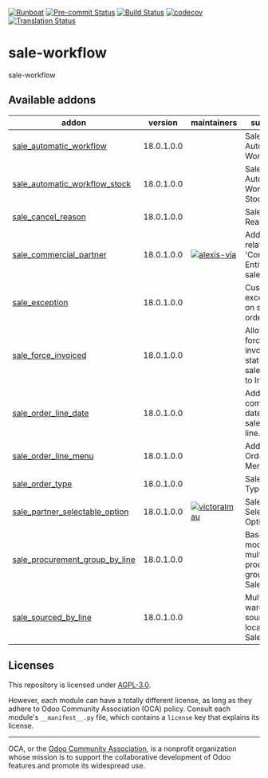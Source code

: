
[![Runboat](https://img.shields.io/badge/runboat-Try%20me-875A7B.png)](https://runboat.odoo-community.org/builds?repo=OCA/sale-workflow&target_branch=18.0)
[![Pre-commit Status](https://github.com/OCA/sale-workflow/actions/workflows/pre-commit.yml/badge.svg?branch=18.0)](https://github.com/OCA/sale-workflow/actions/workflows/pre-commit.yml?query=branch%3A18.0)
[![Build Status](https://github.com/OCA/sale-workflow/actions/workflows/test.yml/badge.svg?branch=18.0)](https://github.com/OCA/sale-workflow/actions/workflows/test.yml?query=branch%3A18.0)
[![codecov](https://codecov.io/gh/OCA/sale-workflow/branch/18.0/graph/badge.svg)](https://codecov.io/gh/OCA/sale-workflow)
[![Translation Status](https://translation.odoo-community.org/widgets/sale-workflow-18-0/-/svg-badge.svg)](https://translation.odoo-community.org/engage/sale-workflow-18-0/?utm_source=widget)

<!-- /!\ do not modify above this line -->

# sale-workflow

sale-workflow

<!-- /!\ do not modify below this line -->

<!-- prettier-ignore-start -->

[//]: # (addons)

Available addons
----------------
addon | version | maintainers | summary
--- | --- | --- | ---
[sale_automatic_workflow](sale_automatic_workflow/) | 18.0.1.0.0 |  | Sale Automatic Workflow
[sale_automatic_workflow_stock](sale_automatic_workflow_stock/) | 18.0.1.0.0 |  | Sale Automatic Workflow Stock
[sale_cancel_reason](sale_cancel_reason/) | 18.0.1.0.0 |  | Sale Cancel Reason
[sale_commercial_partner](sale_commercial_partner/) | 18.0.1.0.0 | [![alexis-via](https://github.com/alexis-via.png?size=30px)](https://github.com/alexis-via) | Add stored related field 'Commercial Entity' on sale orders
[sale_exception](sale_exception/) | 18.0.1.0.0 |  | Custom exceptions on sale order
[sale_force_invoiced](sale_force_invoiced/) | 18.0.1.0.0 |  | Allows to force the invoice status of the sales order to Invoiced
[sale_order_line_date](sale_order_line_date/) | 18.0.1.0.0 |  | Adds a commitment date to each sale order line.
[sale_order_line_menu](sale_order_line_menu/) | 18.0.1.0.0 |  | Adds a Sale Order Lines Menu
[sale_order_type](sale_order_type/) | 18.0.1.0.0 |  | Sale Order Type
[sale_partner_selectable_option](sale_partner_selectable_option/) | 18.0.1.0.0 | [![victoralmau](https://github.com/victoralmau.png?size=30px)](https://github.com/victoralmau) | Sale Partner Selectable Option
[sale_procurement_group_by_line](sale_procurement_group_by_line/) | 18.0.1.0.0 |  | Base module for multiple procurement group by Sale order
[sale_sourced_by_line](sale_sourced_by_line/) | 18.0.1.0.0 |  | Multiple warehouse source locations for Sale order

[//]: # (end addons)

<!-- prettier-ignore-end -->

## Licenses

This repository is licensed under [AGPL-3.0](LICENSE).

However, each module can have a totally different license, as long as they adhere to Odoo Community Association (OCA)
policy. Consult each module's `__manifest__.py` file, which contains a `license` key
that explains its license.

----
OCA, or the [Odoo Community Association](http://odoo-community.org/), is a nonprofit
organization whose mission is to support the collaborative development of Odoo features
and promote its widespread use.

